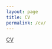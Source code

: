 ```yaml
---
layout: page
title: CV
permalink: /cv/
---
```


[CV](https://github.com/enachia/minima/blob/4015a0f188e3bf6d65e56f07ef3839f053de6b19/Ena_Chia_CV.pdf)

